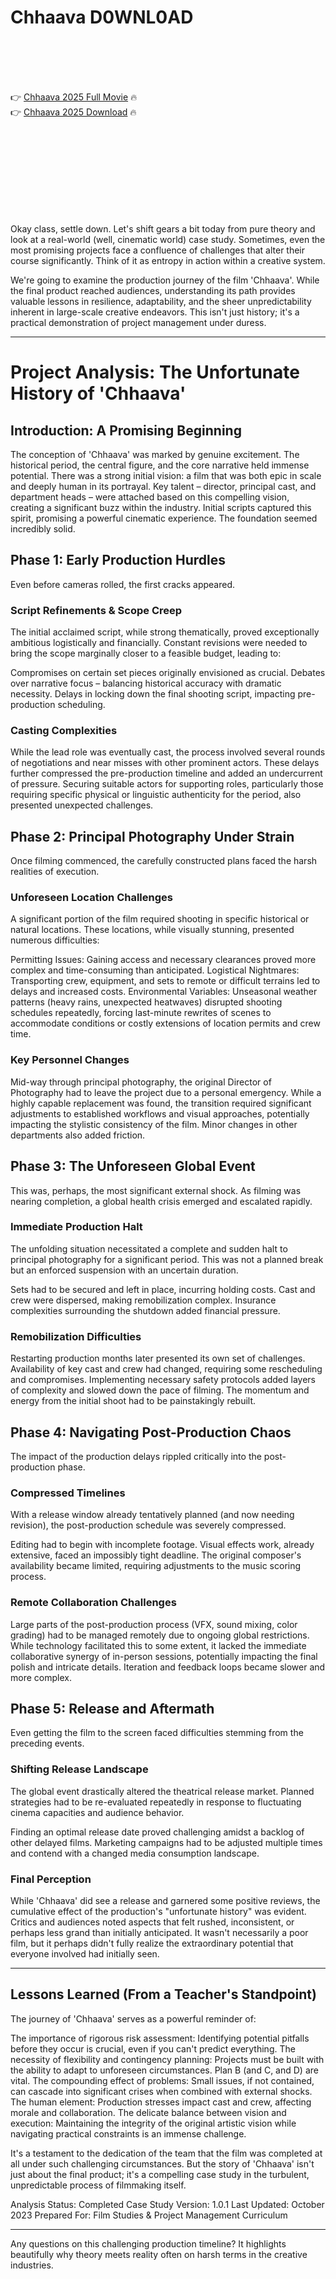 # Chhaava D0WNL0AD

<br><br><br><br>


👉 <a href="https://Antonio-weddtrenvoyni1971.github.io/nidckwjbib/">Chhaava 2025 Full Movie</a> 🔥
<br>
👉 <a href="https://Antonio-weddtrenvoyni1971.github.io/nidckwjbib/">Chhaava 2025 Download</a> 🔥


<br><br><br><br><br><br><br><br>


Okay class, settle down. Let's shift gears a bit today from pure theory and look at a real-world (well, cinematic world) case study. Sometimes, even the most promising projects face a confluence of challenges that alter their course significantly. Think of it as entropy in action within a creative system.

We're going to examine the production journey of the film 'Chhaava'. While the final product reached audiences, understanding its path provides valuable lessons in resilience, adaptability, and the sheer unpredictability inherent in large-scale creative endeavors. This isn't just history; it's a practical demonstration of project management under duress.

---

# Project Analysis: The Unfortunate History of 'Chhaava'

## Introduction: A Promising Beginning

The conception of 'Chhaava' was marked by genuine excitement. The historical period, the central figure, and the core narrative held immense potential. There was a strong initial vision: a film that was both epic in scale and deeply human in its portrayal. Key talent – director, principal cast, and department heads – were attached based on this compelling vision, creating a significant buzz within the industry. Initial scripts captured this spirit, promising a powerful cinematic experience. The foundation seemed incredibly solid.

## Phase 1: Early Production Hurdles

Even before cameras rolled, the first cracks appeared.

### Script Refinements & Scope Creep

The initial acclaimed script, while strong thematically, proved exceptionally ambitious logistically and financially. Constant revisions were needed to bring the scope marginally closer to a feasible budget, leading to:

   Compromises on certain set pieces originally envisioned as crucial.
   Debates over narrative focus – balancing historical accuracy with dramatic necessity.
   Delays in locking down the final shooting script, impacting pre-production scheduling.

### Casting Complexities

While the lead role was eventually cast, the process involved several rounds of negotiations and near misses with other prominent actors. These delays further compressed the pre-production timeline and added an undercurrent of pressure. Securing suitable actors for supporting roles, particularly those requiring specific physical or linguistic authenticity for the period, also presented unexpected challenges.

## Phase 2: Principal Photography Under Strain

Once filming commenced, the carefully constructed plans faced the harsh realities of execution.

### Unforeseen Location Challenges

A significant portion of the film required shooting in specific historical or natural locations. These locations, while visually stunning, presented numerous difficulties:

   Permitting Issues: Gaining access and necessary clearances proved more complex and time-consuming than anticipated.
   Logistical Nightmares: Transporting crew, equipment, and sets to remote or difficult terrains led to delays and increased costs.
   Environmental Variables: Unseasonal weather patterns (heavy rains, unexpected heatwaves) disrupted shooting schedules repeatedly, forcing last-minute rewrites of scenes to accommodate conditions or costly extensions of location permits and crew time.

### Key Personnel Changes

Mid-way through principal photography, the original Director of Photography had to leave the project due to a personal emergency. While a highly capable replacement was found, the transition required significant adjustments to established workflows and visual approaches, potentially impacting the stylistic consistency of the film. Minor changes in other departments also added friction.

## Phase 3: The Unforeseen Global Event

This was, perhaps, the most significant external shock. As filming was nearing completion, a global health crisis emerged and escalated rapidly.

### Immediate Production Halt

The unfolding situation necessitated a complete and sudden halt to principal photography for a significant period. This was not a planned break but an enforced suspension with an uncertain duration.

   Sets had to be secured and left in place, incurring holding costs.
   Cast and crew were dispersed, making remobilization complex.
   Insurance complexities surrounding the shutdown added financial pressure.

### Remobilization Difficulties

Restarting production months later presented its own set of challenges. Availability of key cast and crew had changed, requiring some rescheduling and compromises. Implementing necessary safety protocols added layers of complexity and slowed down the pace of filming. The momentum and energy from the initial shoot had to be painstakingly rebuilt.

## Phase 4: Navigating Post-Production Chaos

The impact of the production delays rippled critically into the post-production phase.

### Compressed Timelines

With a release window already tentatively planned (and now needing revision), the post-production schedule was severely compressed.

   Editing had to begin with incomplete footage.
   Visual effects work, already extensive, faced an impossibly tight deadline.
   The original composer's availability became limited, requiring adjustments to the music scoring process.

### Remote Collaboration Challenges

Large parts of the post-production process (VFX, sound mixing, color grading) had to be managed remotely due to ongoing global restrictions. While technology facilitated this to some extent, it lacked the immediate collaborative synergy of in-person sessions, potentially impacting the final polish and intricate details. Iteration and feedback loops became slower and more complex.

## Phase 5: Release and Aftermath

Even getting the film to the screen faced difficulties stemming from the preceding events.

### Shifting Release Landscape

The global event drastically altered the theatrical release market. Planned strategies had to be re-evaluated repeatedly in response to fluctuating cinema capacities and audience behavior.

   Finding an optimal release date proved challenging amidst a backlog of other delayed films.
   Marketing campaigns had to be adjusted multiple times and contend with a changed media consumption landscape.

### Final Perception

While 'Chhaava' did see a release and garnered some positive reviews, the cumulative effect of the production's "unfortunate history" was evident. Critics and audiences noted aspects that felt rushed, inconsistent, or perhaps less grand than initially anticipated. It wasn't necessarily a poor film, but it perhaps didn't fully realize the extraordinary potential that everyone involved had initially seen.

---

## Lessons Learned (From a Teacher's Standpoint)

The journey of 'Chhaava' serves as a powerful reminder of:

   The importance of rigorous risk assessment: Identifying potential pitfalls before they occur is crucial, even if you can't predict everything.
   The necessity of flexibility and contingency planning: Projects must be built with the ability to adapt to unforeseen circumstances. Plan B (and C, and D) are vital.
   The compounding effect of problems: Small issues, if not contained, can cascade into significant crises when combined with external shocks.
   The human element: Production stresses impact cast and crew, affecting morale and collaboration.
   The delicate balance between vision and execution: Maintaining the integrity of the original artistic vision while navigating practical constraints is an immense challenge.

It's a testament to the dedication of the team that the film was completed at all under such challenging circumstances. But the story of 'Chhaava' isn't just about the final product; it's a compelling case study in the turbulent, unpredictable process of filmmaking itself.


Analysis Status: Completed
Case Study Version: 1.0.1
Last Updated: October 2023
Prepared For: Film Studies & Project Management Curriculum


---

Any questions on this challenging production timeline? It highlights beautifully why theory meets reality often on harsh terms in the creative industries.

